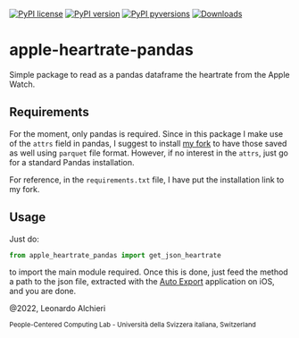 [![PyPI license](https://img.shields.io/pypi/l/ansicolortags.svg)](https://pypi.org/project/YoutubeScraper/)
[![PyPI version](https://badge.fury.io/py/apple-heartrate-pandas.svg)](https://badge.fury.io/py/apple-heartrate-pandas)
[![PyPI pyversions](https://img.shields.io/pypi/pyversions/pybadges.svg)](https://pypi.org/project/apple-heartrate-pandas/)
[![Downloads](https://pepy.tech/badge/apple-heartrate-pandas)](https://pepy.tech/project/apple-heartrate-pandas)

# apple-heartrate-pandas
Simple package to read as a pandas dataframe the heartrate from the Apple Watch.

## Requirements
For the moment, only pandas is required. Since in this package I make use of the `attrs` field in pandas, I suggest to install [my fork](https://github.com/LeonardoAlchieri/pandas/tree/attrs_in_parquet_metadata) to have those saved as well using `parquet` file format. However, if no interest in the `attrs`, just go for a standard Pandas installation.

For reference, in the `requirements.txt` file, I have put the installation link to my fork.

## Usage

Just do:
```python
from apple_heartrate_pandas import get_json_heartrate
```
to import the main module required. Once this is done, just feed the method a path to the json file, extracted with the [Auto Export](https://apps.apple.com/us/app/health-auto-export-json-csv/id1115567069) application on iOS, and you are done. 

@2022, Leonardo Alchieri

<sub>People-Centered Computing Lab - Università della Svizzera italiana, Switzerland</sub>
